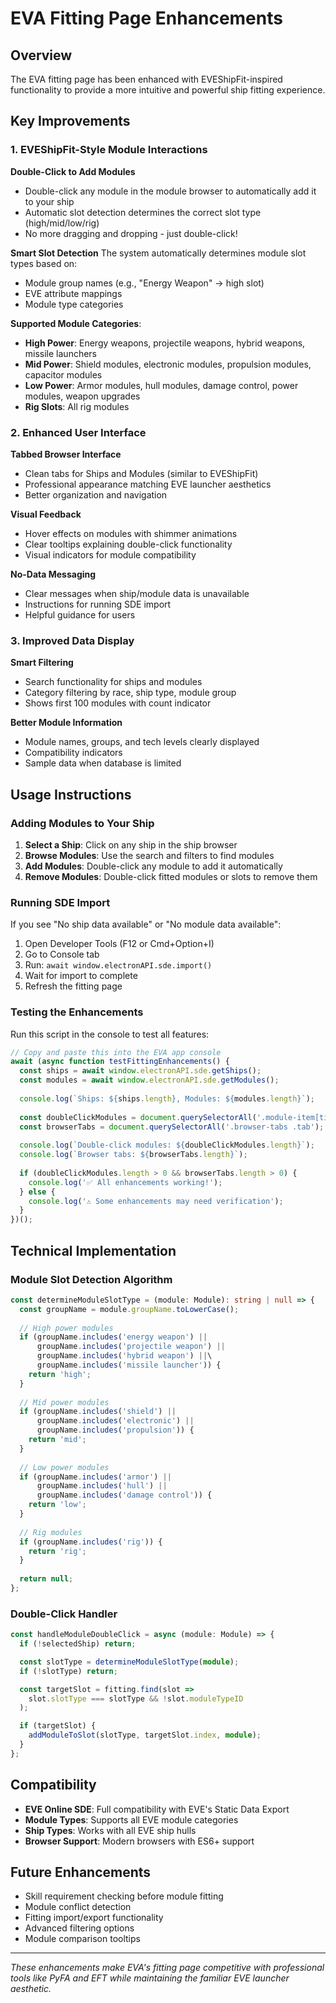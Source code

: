 # EVA Fitting Page Enhancements

## Overview

The EVA fitting page has been enhanced with EVEShipFit-inspired functionality to provide a more intuitive and powerful ship fitting experience.

## Key Improvements

### 1. EVEShipFit-Style Module Interactions

**Double-Click to Add Modules**
- Double-click any module in the module browser to automatically add it to your ship
- Automatic slot detection determines the correct slot type (high/mid/low/rig)
- No more dragging and dropping - just double-click!

**Smart Slot Detection**
The system automatically determines module slot types based on:
- Module group names (e.g., "Energy Weapon" → high slot)
- EVE attribute mappings
- Module type categories

**Supported Module Categories**:
- **High Power**: Energy weapons, projectile weapons, hybrid weapons, missile launchers
- **Mid Power**: Shield modules, electronic modules, propulsion modules, capacitor modules
- **Low Power**: Armor modules, hull modules, damage control, power modules, weapon upgrades
- **Rig Slots**: All rig modules

### 2. Enhanced User Interface

**Tabbed Browser Interface**
- Clean tabs for Ships and Modules (similar to EVEShipFit)
- Professional appearance matching EVE launcher aesthetics
- Better organization and navigation

**Visual Feedback**
- Hover effects on modules with shimmer animations
- Clear tooltips explaining double-click functionality
- Visual indicators for module compatibility

**No-Data Messaging**
- Clear messages when ship/module data is unavailable
- Instructions for running SDE import
- Helpful guidance for users

### 3. Improved Data Display

**Smart Filtering**
- Search functionality for ships and modules
- Category filtering by race, ship type, module group
- Shows first 100 modules with count indicator

**Better Module Information**
- Module names, groups, and tech levels clearly displayed
- Compatibility indicators
- Sample data when database is limited

## Usage Instructions

### Adding Modules to Your Ship

1. **Select a Ship**: Click on any ship in the ship browser
2. **Browse Modules**: Use the search and filters to find modules
3. **Add Modules**: Double-click any module to add it automatically
4. **Remove Modules**: Double-click fitted modules or slots to remove them

### Running SDE Import

If you see "No ship data available" or "No module data available":

1. Open Developer Tools (F12 or Cmd+Option+I)
2. Go to Console tab
3. Run: `await window.electronAPI.sde.import()`
4. Wait for import to complete
5. Refresh the fitting page

### Testing the Enhancements

Run this script in the console to test all features:

```javascript
// Copy and paste this into the EVA app console
await (async function testFittingEnhancements() {
  const ships = await window.electronAPI.sde.getShips();
  const modules = await window.electronAPI.sde.getModules();
  
  console.log(`Ships: ${ships.length}, Modules: ${modules.length}`);
  
  const doubleClickModules = document.querySelectorAll('.module-item[title*="Double-click"]');
  const browserTabs = document.querySelectorAll('.browser-tabs .tab');
  
  console.log(`Double-click modules: ${doubleClickModules.length}`);
  console.log(`Browser tabs: ${browserTabs.length}`);
  
  if (doubleClickModules.length > 0 && browserTabs.length > 0) {
    console.log('✅ All enhancements working!');
  } else {
    console.log('⚠️ Some enhancements may need verification');
  }
})();
```

## Technical Implementation

### Module Slot Detection Algorithm

```typescript
const determineModuleSlotType = (module: Module): string | null => {
  const groupName = module.groupName.toLowerCase();
  
  // High power modules
  if (groupName.includes('energy weapon') || 
      groupName.includes('projectile weapon') ||
      groupName.includes('hybrid weapon') ||\
      groupName.includes('missile launcher')) {
    return 'high';
  }
  
  // Mid power modules  
  if (groupName.includes('shield') ||
      groupName.includes('electronic') ||
      groupName.includes('propulsion')) {
    return 'mid';
  }
  
  // Low power modules
  if (groupName.includes('armor') ||
      groupName.includes('hull') ||
      groupName.includes('damage control')) {
    return 'low';
  }
  
  // Rig modules
  if (groupName.includes('rig')) {
    return 'rig';
  }
  
  return null;
};
```

### Double-Click Handler

```typescript
const handleModuleDoubleClick = async (module: Module) => {
  if (!selectedShip) return;

  const slotType = determineModuleSlotType(module);
  if (!slotType) return;

  const targetSlot = fitting.find(slot => 
    slot.slotType === slotType && !slot.moduleTypeID
  );

  if (targetSlot) {
    addModuleToSlot(slotType, targetSlot.index, module);
  }
};
```

## Compatibility

- **EVE Online SDE**: Full compatibility with EVE's Static Data Export
- **Module Types**: Supports all EVE module categories
- **Ship Types**: Works with all EVE ship hulls
- **Browser Support**: Modern browsers with ES6+ support

## Future Enhancements

- Skill requirement checking before module fitting
- Module conflict detection
- Fitting import/export functionality
- Advanced filtering options
- Module comparison tooltips

---

*These enhancements make EVA's fitting page competitive with professional tools like PyFA and EFT while maintaining the familiar EVE launcher aesthetic.*